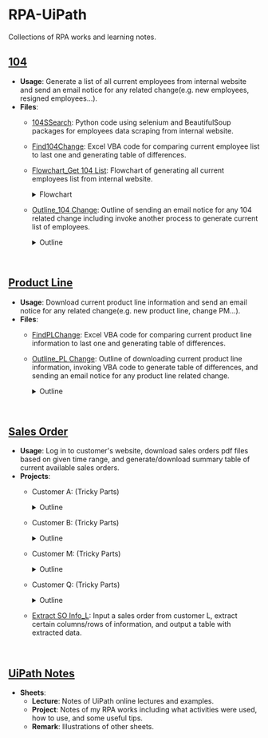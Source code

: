 # RPA-UiPath
Collections of RPA works and learning notes.<br>

## [104](/104)
* **Usage**: Generate a list of all current employees from internal website and send an email notice for any related change(e.g. new employees, resigned employees...).
* **Files**:
  * [104SSearch](/104/104Search.py): Python code using selenium and BeautifulSoup packages for employees data scraping from internal website.
  * [Find104Change](/104/Find104Change.vb): Excel VBA code for comparing current employee list to last one and generating table of differences.
  * [Flowchart_Get 104 List](/104/Flowchart_Get%20104%20List.png): Flowchart of generating all current employees list from internal website.
    <details><summary>Flowchart</summary>
    
    ![Flowchart_Get 104 List](/104/Flowchart_Get%20104%20List.png)
    </details>
  * [Outline_104 Change](/104/Outline_104%20Change.png): Outline of sending an email notice for any 104 related change including invoke another process to generate current list of employees.
    <details><summary>Outline</summary>
    
    ![Outline_104 Change](/104/Outline_104%20Change.png)
    </details>
<br>

## [Product Line](/Product%20Line)
* **Usage**: Download current product line information and send an email notice for any related change(e.g. new product line, change PM...).
* **Files**:
  * [FindPLChange](/Product%20Line/FindPLChange.vb): Excel VBA code for comparing current product line information to last one and generating table of differences.
  * [Outline_PL Change](/Product%20Line/Outline_PL%20Change.png): Outline of downloading current product line information, invoking VBA code to generate table of differences, and sending an email notice for any product line related change.
    <details><summary>Outline</summary>
    
    ![Outline_PL Change](/Product%20Line/Outline_PL%20Change.png)
    </details>
<br>

## [Sales Order](/Sales%20Order)
* **Usage**: Log in to customer's website, download sales orders pdf files based on given time range, and generate/download summary table of current available sales orders.
* **Projects**:
  * Customer A: (Tricky Parts)
    <details><summary>Outline</summary>
    
    ![Outline_A](/Sales%20Order/Outline_A.png)
    </details>
  * Customer B: (Tricky Parts)
    <details><summary>Outline</summary>
    
    ![Outline_B](/Sales%20Order/Outline_B.png)
    </details>
  * Customer M: (Tricky Parts)
    <details><summary>Outline</summary>
    
    ![Outline_M](/Sales%20Order/Outline_M.png)
    </details>
  * Customer Q: (Tricky Parts)
    <details><summary>Outline</summary>
    
    ![Outline_Q](/Sales%20Order/Outline_Q.png)
    </details>
  * [Extract SO Info_L](/Sales%20Order/Extract%20SO%20Info_L.vb): Input a sales order from customer L, extract certain columns/rows of information, and output a table with extracted data.
<br>

## [UiPath Notes](/UiPath_Notes.xlsx)
* **Sheets**:
  * **Lecture**: Notes of UiPath online lectures and examples.
  * **Project**: Notes of my RPA works including what activities were used, how to use, and some useful tips.
  * **Remark**: Illustrations of other sheets.



